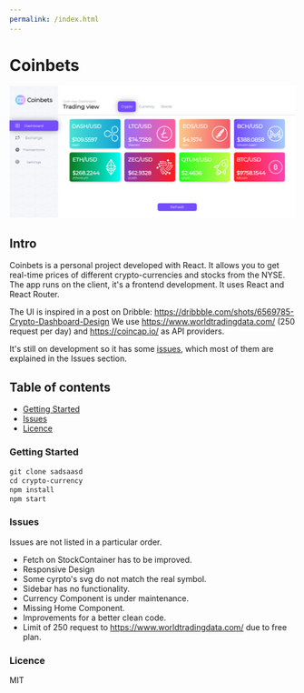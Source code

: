 ```yaml
---
permalink: /index.html
---
```


  <h1>Coinbets</h1>

  <img src="/public/images/Coinbets.PNG">

<h2>Intro</h2>

Coinbets is a personal project developed with React. It allows you to get real-time prices of different crypto-currencies and stocks from the NYSE. The app runs on the client, it's a frontend development. It uses React and React Router.

The UI is inspired in a post on Dribble: https://dribbble.com/shots/6569785-Crypto-Dashboard-Design
We use https://www.worldtradingdata.com/ (250 request per day) and https://coincap.io/ as API providers.

It's still on development so it has some [issues](#issues), which most of them are explained in the Issues section.

<h2>Table of contents</h2>

- [Getting Started](#start)
- [Issues](#issues)
- [Licence](#licence)

<a name='start'></a>

<h3>Getting Started</h3>

```
git clone sadsaasd
cd crypto-currency
npm install
npm start
```

<a name='issues'></a>

<h3>Issues</h3>

Issues are not listed in a particular order.

- Fetch on StockContainer has to be improved.
- Responsive Design
- Some cyrpto's svg do not match the real symbol.
- Sidebar has no functionality.
- Currency Component is under maintenance.
- Missing Home Component.
- Improvements for a better clean code.
- Limit of 250 request to https://www.worldtradingdata.com/ due to free plan.

<a name='licence'></a>

<h3>Licence</h3>

MIT
